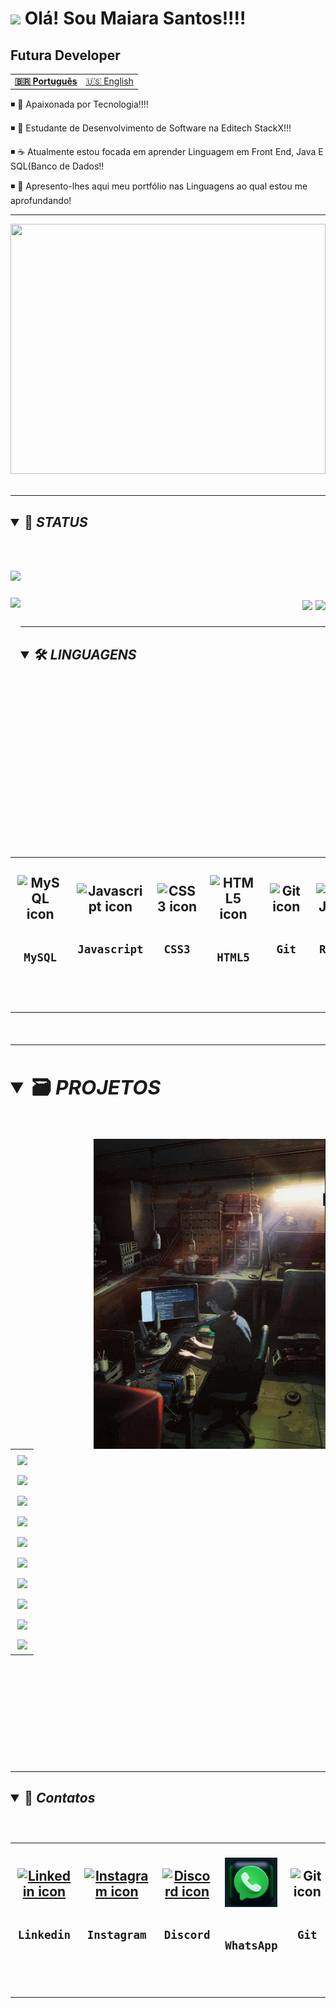 <h1 align="left"><img src="https://raw.githubusercontent.com/kaueMarques/kaueMarques/master/hi.gif" height="38"> 
Olá! Sou Maiara Santos!!!!  
  <h2> Futura Developer </h2>
  
  <table align="center">
  <tr>
    <td>
      <b>
        <a href="README.md">🇧🇷 Português</a>
      </b>
    </td>
    <td>
      <a href="readme-en.md">🇺🇸 English</a>
    </td>
  </tr>
</table>


◾ 🔭 Apaixonada por Tecnologia!!!!

◾ 🚀 Estudante de Desenvolvimento de Software na Editech StackX!!!

◾ ☕ Atualmente estou focada em aprender Linguagem em Front End, Java E SQL(Banco de Dados!!

◾ 🤠 Apresento-lhes aqui meu portfólio nas Linguagens ao qual estou me aprofundando! 
 </div> 
 
 ***
 
 <div align="center"> 
   
  <img src="https://media.giphy.com/media/L1R1tvI9svkIWwpVYr/giphy.gif" height="400em" width="100%" >
</div>
<br>

***

<h2 align="left">
<details open>
  <summary> 🔮 <i>STATUS</i></summary> 
  
  #
  
<img align="center" src="https://activity-graph.herokuapp.com/graph?username=MaiaraSanto&theme=tokyo-night&hidedark_border=true">
<br><br>
<img align="left" height="415px" src="https://github-readme-stats.vercel.app/api/top-langs/?username=MaiaraSanto&langs_count=8&theme=tokyonight&hidedark_border=true">
<div align="right">
<img height="203px" src="https://github-readme-stats.vercel.app/api?username=MaiaraSanto&show_icons=true&custom_title=MaiaraSanto's%20Github%20Stats&theme=tokyonight&hidedark_border=true">
<img height="203px" src="https://github-readme-streak-stats.herokuapp.com/?user=MaiaraSanto&theme=tokyonight&hidedark_border=true">
</div>
</details>

***

<h2 align="left">
<details open>
  <summary> 🛠️ <i>LINGUAGENS</i></summary> 
  
  #
  
<table align="center" align="right" height="279px" border: "border-width">
  <tr>
    <td align="center">
      <img src="https://skillicons.dev/icons?i=mysql" width="65px" alt="MySQL icon"/><br>
      <sub>
        <br>
          <pre>MySQL</pre>
        </br>
      </sub>
    </td>
    <td align="center">
      <img src="https://skillicons.dev/icons?i=javascript" width="65px" alt="Javascript icon"/><br>
      <sub>
        <br>
          <pre>Javascript</pre>
        </br>
      </sub>
    </td>
    <td align="center">
      <img src="https://skillicons.dev/icons?i=css" width="65px" alt="CSS3 icon"/><br>
      <sub>
        <br>
          <pre>&ensp;CSS3&ensp;</pre>
        </br>
      </sub>
    </td>
        <td align="center">
      <img src="https://skillicons.dev/icons?i=html" width="65px" alt="HTML5 icon"/><br>
      <sub>
        <br>
          <pre>HTML5</pre>
        </br>
      </sub>
    </td>
    <td align="center" width="100px;">
      <img src="https://skillicons.dev/icons?i=git" width="65px" alt="Git icon"/><br>
      <sub>
        <br>
          <pre>&emsp;Git&emsp;</pre>
        </br>
      </sub>
    </td>
    <td align="center">
      <img src="https://skillicons.dev/icons?i=react" width="65px" alt="ReactJS icon"/><br>
      <sub>
        <br>
          <pre>ReactJS</pre>
        </br>
      </sub>
    </td>
    <td align="center">
      <img src="https://skillicons.dev/icons?i=postgresql" width="60px" alt="PsotgreSQL icon"/><br>
      <sub>
        <br>
          <pre>PsotgreSQL</pre>
        </br>
      </sub>
    </td>
    <td align="center">
      <img src="https://skillicons.dev/icons?i=nodejs" width="65px" alt="NodeJS icon"/><br>
      <sub>
        <br>
          <pre>NodeJS</pre>
        </br>
      </sub>
    </td>
    <td align="center">
      <img src="https://skillicons.dev/icons?i=bootstrap" width="65px" alt="Bootstrap icon"/><br>
      <sub>
        <br>
          <pre>Bootstrap</pre>
        </br>
      </sub>
    </td>
    <td align="center">
      <img src="https://skillicons.dev/icons?i=jquery" width="65px" alt="JQuery icon"/><br>
      <sub>
        <br>
          <pre>JQuery</pre>
        </br>
      </sub>
    </td>
    <td align="center">
      <img src="https://skillicons.dev/icons?i=vite" width="65px" alt="vitejs icon"/><br>
      <sub>
        <br>
          <pre>ViteJS</pre>
        </br>
      </sub>
    </td>
    <td align="center">
      <img src="https://user-images.githubusercontent.com/86276393/196552659-0e3000fc-aa8c-4d49-b14f-1d233f1d2b5e.png" width="65px" alt="Create React App icon"/><br>
      <sub>
        <br>
          <pre>&ensp;CRA&ensp;</pre>
        </br>
      </sub>
    </td>
    <td align="center">
      <img src="https://skillicons.dev/icons?i=typescript" width="65px" alt="Typescript icon"/><br>
      <sub>
        <br>
          <pre>Typescript</pre>
        </br>
      </sub>
    </td>
    <td align="center">
      <img src="https://user-images.githubusercontent.com/86276393/177162603-b078ec0b-5097-4067-9e04-f2e260e298a8.png" width="65px" alt="Yarn/npm icon"/><br>
      <sub>
        <br>
          <pre>Yarn/npm</pre>
        </br>
      </sub>
    </td>
    <td align="center">
      <img src="https://user-images.githubusercontent.com/86276393/177149370-01f7c4a4-9763-478f-938c-ec3d4e7c76c5.png" width="65px" alt="Axios icon"/><br>
      <sub>
        <br>
          <pre>&ensp;Axios&ensp;</pre>
        </br>
      </sub>
    </td>
    <td align="center">
      <img src="https://user-images.githubusercontent.com/86276393/177148580-f21f8f32-113c-499c-8c4d-f03412137f82.svg" width="65px" alt="Insomnia icon"/><br>
      <sub>
        <br>
          <pre>Insomnia</pre>
        </br>
      </sub>
    </td>
    <td align="center">
      <img src="https://skillicons.dev/icons?i=vscode" width="65px" alt="visual studio code icon"/><br>
      <sub>
        <br>
          <pre>VSCode</pre>
        </br>
      </sub>
    </td>
    <td align="center">
      <img src="https://skillicons.dev/icons?i=java" width="65px" alt="Java icon"/><br>
      <sub>
        <br>
          <pre>JAVA</pre>
        </br>
      </sub>
    </td>
     <td align="center">
      <img src="https://skillicons.dev/icons?i=scss" width="65px" alt="SCSS icon"/><br>
      <sub>
        <br>
          <pre>SCSS</pre>
        </br>
      </sub>
    </td>                                                                           
    <td align="center">
      <img src="https://user-images.githubusercontent.com/86276393/195136732-47fe1df9-2591-445a-bfac-fe540315f2a5.svg" width="65px" alt="windows icon"/><br>
      <sub>
       <br> 
      <pre>Windows</pre>
      </br> 
    <sub>
    </td>
  </tr>
</table>
                                                                                                                                                      
***
  
 <h2 align="left">
<details open>
  <summary> 🗃️ <i>PROJETOS</i></summary> </h2>
    <br>                                                                                                                                                 
<img align="right" src="./projects-wallpaper.gif" height="496px" alt="projects image">
<table height="495px">
    <tr>
    <td>
    <a href="https://github.com/MaiaraSanto/StackX-List-Angular" target="_blank">
      <img align="center" src="https://github-readme-stats.vercel.app/api/pin/?username=MaiaraSanto&repo=StackX-List-Angular&theme=tokyonight&hidedark_border=true">
    </a>
    </td>
  </tr>
  <tr>
    <td>
    <a href="https://github.com/MaiaraSanto/Student-StackX-React" target="_blank">
      <img align="center" src="https://github-readme-stats.vercel.app/api/pin/?username=MaiaraSanto&repo=Student-StackX-React&theme=tokyonight&hidedark_border=true">
   </a>
    </td>
  </tr>
  <tr>
    <td>
      <a href="https://github.com/MaiaraSanto/STACKLIST-STACKX-REACT" target="_blank">
      <img align="center" src="https://github-readme-stats.vercel.app/api/pin/?username=MaiaraSanto&repo=STACKLIST-STACKX-REACT&theme=tokyonight&hidedark_border=true">
     </a>
    </td>
  </tr>
  <tr>
    <td>
   <a href="https://github.com/MaiaraSanto/PL-SQL" target="_blank">
      <img align="center" src="https://github-readme-stats.vercel.app/api/pin/?username=MaiaraSanto&repo=PL-SQL&theme=tokyonight&hidedark_border=true">
     </a>
    </td>
  </tr>
  <tr>
    <td>
   <a href="https://github.com/MaiaraSanto/NLW-SPORTS-EXPLORER" target="_blank">
      <img align="center" src="https://github-readme-stats.vercel.app/api/pin/?username=MaiaraSanto&repo=NLW-SPORTS-EXPLORER&theme=tokyonight&hidedark_border=true">
     </a>
    </td>
  </tr>
  <tr>
    <td>
   <a href="https://github.com/MaiaraSanto/Joguinho-do-Canvas" target="_blank">
      <img align="center" src="https://github-readme-stats.vercel.app/api/pin/?username=MaiaraSanto&repo=Joguinho-do-Canvas&theme=tokyonight&hidedark_border=true">
     </a>
    </td>
  </tr>
  <tr>
    <td>
   <a href="https://github.com/MaiaraSanto/demo-dao-jdbc" target="_blank">
      <img align="center" src="https://github-readme-stats.vercel.app/api/pin/?username=MaiaraSanto&repo=demo-dao-jdbc&theme=tokyonight&hidedark_border=true">
     </a>
    </td>
  </tr>
  <tr>
    <td>
   <a href="https://github.com/MaiaraSanto/Projeto-Tiflux" target="_blank">
      <img align="center" src="https://github-readme-stats.vercel.app/api/pin/?username=MaiaraSanto&repo=Projeto-Tiflux&theme=tokyonight&hidedark_border=true">
     </a>
    </td>
  </tr>
  <tr>
    <td>
   <a href="https://github.com/MaiaraSanto/Java-Logica-de-Programacao" target="_blank">
      <img align="center" src="https://github-readme-stats.vercel.app/api/pin/?username=MaiaraSanto&repo=Java-Logica-de-Programacao&theme=tokyonight&hidedark_border=true">
     </a>
    </td>
  </tr>
  <tr>
    <td>
   <a href="https://github.com/MaiaraSanto/Students-React" target="_blank">
      <img align="center" src="https://github-readme-stats.vercel.app/api/pin/?username=MaiaraSanto&repo=Students-React&theme=tokyonight&hidedark_border=true">   
 </a>
    </td>
  </tr>
</table>   
 </details open>  
 
 ***
 
 <h2 align="left">
<details open>
  <summary> 📩 <i>Contatos</i></summary> 
  
#
 
 <table align="center" align="right" height="279px" border: "border-width">
  <tr>
    <td align="center">
       <a  href=https://www.linkedin.com/in/maiarasantos25/><img src="https://skillicons.dev/icons?i=linkedin" width="65px" alt="Linkedin icon"/></a><br>
      <sub>
        <br>
          <pre>Linkedin</pre>
        </br>
      </sub>
    </td>
    <td align="center">
      <a  href="https://www.instagram.com/mayarahsant/"><img src="https://skillicons.dev/icons?i=instagram"  width="65px" alt=" Instagram icon"/></a><br>
      <sub>
        <br>
          <pre>Instagram</pre>
        </br>
      </sub>
    </td>
    <td align="center">
     <a  href="https://discord.com/channels/@me"><img src="https://skillicons.dev/icons?i=discord"  width="65px" alt=" Discord icon"/></a><br>
      <sub>
        <br>
          <pre>Discord</pre>
        </br>
      </sub>
    </td>
        <td align="center">
        <a "https://api.whatsapp.com/send?phone=5575991050049&text=Entre%20em%20contato%20com%20Maiara%20Santos%20atrav%C3%A9s%20deste%20n%C3%BAmero."><img src="https://github.com/MaiaraSanto/MaiaraSanto/blob/main/wat.PNG" width="85px" alt=" whatsapp icon"/></a><br>
      <sub>
        <br>
          <pre>WhatsApp</pre>
        </br>
      </sub>
    </td>
    <td align="center" width="100px;">
       <img src="https://skillicons.dev/icons?i=git" width="65px" alt="Git icon"/></a><br>
      <sub>
        <br>
          <pre>&emsp;Git&emsp;</pre>
        </br>
      </sub>
    </td>
    <td align="center">
      <img src="https://skillicons.dev/icons?i=react" width="65px" alt="ReactJS icon"/><br>
      <sub>
        <br>
          <pre>ReactJS</pre>
        </br>
      </sub>
    </td>
    <td align="center">
      <img src="https://skillicons.dev/icons?i=postgresql" width="60px" alt="PsotgreSQL icon"/><br>
      <sub>
        <br>
          <pre>PsotgreSQL</pre>
        </br>
      </sub>
    </td>
    <td align="center">
      <img src="https://skillicons.dev/icons?i=nodejs" width="65px" alt="NodeJS icon"/><br>
      <sub>
        <br>
          <pre>NodeJS</pre>
        </br>
      </sub>
    </td>
    <td align="center">
      <img src="https://skillicons.dev/icons?i=bootstrap" width="65px" alt="Bootstrap icon"/><br>
      <sub>
        <br>
          <pre>Bootstrap</pre>
        </br>
      </sub>
    </td>
    <td align="center">
      <img src="https://skillicons.dev/icons?i=jquery" width="65px" alt="JQuery icon"/><br>
      <sub>
        <br>
          <pre>JQuery</pre>
        </br>
      </sub>
    </td>
    <td align="center">
      <img src="https://skillicons.dev/icons?i=vite" width="65px" alt="vitejs icon"/><br>
      <sub>
        <br>
          <pre>ViteJS</pre>
        </br>
      </sub>
    </td>
    <td align="center">
      <img src="https://user-images.githubusercontent.com/86276393/196552659-0e3000fc-aa8c-4d49-b14f-1d233f1d2b5e.png" width="65px" alt="Create React App icon"/><br>
      <sub>
        <br>
          <pre>&ensp;CRA&ensp;</pre>
        </br>
      </sub>
    </td>
    <td align="center">
      <img src="https://skillicons.dev/icons?i=typescript" width="65px" alt="Typescript icon"/><br>
      <sub>
        <br>
          <pre>Typescript</pre>
        </br>
      </sub>
    </td>
    <td align="center">
      <img src="https://user-images.githubusercontent.com/86276393/177162603-b078ec0b-5097-4067-9e04-f2e260e298a8.png" width="65px" alt="Yarn/npm icon"/><br>
      <sub>
        <br>
          <pre>Yarn/npm</pre>
        </br>
      </sub>
    </td>
    <td align="center">
      <img src="https://user-images.githubusercontent.com/86276393/177149370-01f7c4a4-9763-478f-938c-ec3d4e7c76c5.png" width="65px" alt="Axios icon"/><br>
      <sub>
        <br>
          <pre>&ensp;Axios&ensp;</pre>
        </br>
      </sub>
    </td>
    <td align="center">
      <img src="https://user-images.githubusercontent.com/86276393/177148580-f21f8f32-113c-499c-8c4d-f03412137f82.svg" width="65px" alt="Insomnia icon"/><br>
      <sub>
        <br>
          <pre>Insomnia</pre>
        </br>
      </sub>
    </td>
    <td align="center">
      <img src="https://skillicons.dev/icons?i=vscode" width="65px" alt="visual studio code icon"/><br>
      <sub>
        <br>
          <pre>VSCode</pre>
        </br>
      </sub>
    </td>
    <td align="center">
      <img src="https://skillicons.dev/icons?i=java" width="65px" alt="Java icon"/><br>
      <sub>
        <br>
          <pre>JAVA</pre>
        </br>
      </sub>
    </td>
     <td align="center">
      <img src="https://skillicons.dev/icons?i=scss" width="65px" alt="SCSS icon"/><br>
      <sub>
        <br>
          <pre>SCSS</pre>
        </br>
      </sub>
    </td>                                                                           
    <td align="center">
      <img src="https://user-images.githubusercontent.com/86276393/195136732-47fe1df9-2591-445a-bfac-fe540315f2a5.svg" width="65px" alt="windows icon"/><br>
      <sub>
       <br> 
      <pre>Windows</pre>
      </br> 
    <sub>
    </td>
  </tr>
</table>

 

